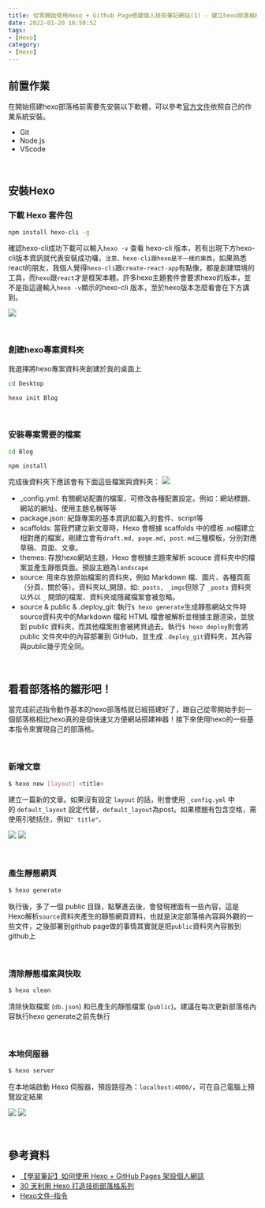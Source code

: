 ```yaml
---
title: 從零開始使用Hexo + Github Page搭建個人技術筆記網站(1) - 建立hexo部落格模板
date: 2022-01-20 16:58:52
tags:
- [Hexo]
category:
- [Hexo]
---
```


## 前置作業

在開始搭建hexo部落格前需要先安裝以下軟體，可以參考[官方文件](https://hexo.io/zh-tw/docs/)依照自己的作業系統安裝。

- Git
- Node.js
- VScode

<!-- more -->

<br/>

## **安裝Hexo**

### **下載 Hexo 套件包**


```bash
npm install hexo-cli -g
```

確認hexo-cli成功下載可以輸入`hexo -v` 查看 hexo-cli 版本，若有出現下方hexo-cli版本資訊就代表安裝成功囉，`注意，hexo-cli跟hexo是不一樣的東西`，如果熟悉react的朋友，我個人覺得`hexo-cli`跟`create-react-app`有點像，都是創建環境的工具，而`hexo`跟`react`才是框架本體。許多hexo主題套件會要求hexo的版本，並不是指這邊輸入`hexo -v`顯示的hexo-cli 版本，至於hexo版本怎麼看會在下方講到。

![](https://i.imgur.com/hpd7mip.png)

<br/>

### **創建hexo專案資料夾**

我選擇將hexo專案資料夾創建於我的桌面上

```bash
cd Desktop
```

```bash
hexo init Blog
```

<br/>

### **安裝專案需要的檔案**

```bash
cd Blog
```

```bash
npm install
```

完成後資料夾下應該會有下面這些檔案與資料夾：
![](https://i.imgur.com/O5gaNO3.png)

- _config.yml: 有關網站配置的檔案，可修改各種配置設定。例如：網站標題、網站的網址、使用主題名稱等等
- package.json: 紀錄專案的基本資訊如載入的套件、script等
- scaffolds: 當我們建立新文章時，Hexo 會根據 scaffolds 中的模板`.md`檔建立相對應的檔案，剛建立會有`draft.md, page.md, post.md`三種模板，分別對應草稿、頁面、文章。
- themes: 存放hexo網站主題，Hexo 會根據主題來解析 scouce 資料夾中的檔案並產生靜態頁面。預設主題為`landscape`
- source: 用來存放原始檔案的資料夾，例如 Markdown 檔、圖片、各種頁面（分頁、關於等）。資料夾以_開頭，如:`_posts, _imgs`但除了 `_posts` 資料夾以外以 `_` 開頭的檔案、資料夾或隱藏檔案會被忽略。
- source & public & .deploy_git: 執行`$ hexo generate`生成靜態網站文件時source資料夾中的Markdown 檔和 HTML 檔會被解析並根據主題渲染，並放到 public 資料夾，而其他檔案則會被拷貝過去。執行`$ hexo deploy`則會將 public 文件夾中的內容部署到 GitHub，並生成 `.deploy_git`資料夾，其內容與public幾乎完全同。

<br/>

## **看看部落格的雛形吧！**

當完成前述指令動作基本的hexo部落格就已經搭建好了，跟自己從零開始手刻一個部落格相比hexo真的是個快速又方便網站搭建神器！接下來使用hexo的一些基本指令來實現自己的部落格。

<br/>

### **新增文章**

```bash
$ hexo new [layout] <title>
```

建立一篇新的文章。如果沒有設定 `layout` 的話，則會使用 `_config.yml` 中的 `default_layout` 設定代替，`default_layout`為post。如果標題有包含空格，需使用引號括住，例如`" title"。`

![](https://i.imgur.com/LCPIWQT.png)
![](https://i.imgur.com/YgTqyW4.png)

<br/>

### **產生靜態網頁**

```bash
$ hexo generate
```

執行後，多了一個 public 目錄，點擊進去後，會發現裡面有一些內容，這是 Hexo解析`source`資料夾產生的靜態網頁資料，也就是決定部落格內容與外觀的一些文件，之後部署到github page做的事情其實就是把`public`資料夾內容搬到github上

<br/>

### **清除靜態檔案與快取**

```bash
$ hexo clean
```

清除快取檔案 (`db.json`) 和已產生的靜態檔案 (`public`)。建議在每次更新部落格內容執行hexo generate之前先執行

<br/>

### **本地伺服器**

```bash
$ hexo server
```

在本地端啟動 Hexo 伺服器，預設路徑為：`localhost:4000/`，可在自己電腦上預覽設定結果

![](https://i.imgur.com/SMPrFou.png)
![](https://i.imgur.com/2yz3f5h.png)

<br/>

## **參考資料**
- [【學習筆記】如何使用 Hexo + GitHub Pages 架設個人網誌](https://hackmd.io/@Heidi-Liu/note-hexo-github#%E5%89%8D%E7%BD%AE%E4%BD%9C%E6%A5%AD)
- [30 天利用 Hexo 打造技術部落格系列](https://ithelp.ithome.com.tw/users/20139218/ironman/3910)
- [Hexo文件-指令](https://hexo.io/zh-tw/docs/commands)